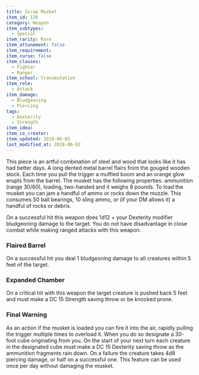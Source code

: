 ```yaml
---
title: Scrap Musket
item_id: 126
category: Weapon
item_subtypes:
  - Special
item_rarity: Rare
item_attunement: false
item_requirement:
item_curse: false
item_classes:
  - Fighter
  - Ranger
item_school: Transmutation
item_role:
  - Attack
item_damage:
  - Bludgeoning
  - Piercing
tags:
  - Dexterity
  - Strength
item_idea:
item_co_creator:
item_updated: 2018-06-02
last_modified_at: 2018-06-02
---
```


This piece is an artful combination of steel and wood that looks like it has had better days. A long dented metal barrel flairs from the gouged wooden stock. Each time you pull the trigger a muffled boom and an orange glow erupts from the barrel. The musket has the following properties: ammunition (range 30/60), loading, two-handed and it weighs 8 pounds. To load the musket you can jam a handful of ammo or rocks down the muzzle. This consumes 50 ball bearings, 10 sling ammo, or (if your DM allows it) a handful of rocks or debris.

On a successful hit this weapon does 1d12 + your Dexterity modifier bludgeoning damage to the target. You do not have disadvantage in close combat while making ranged attacks with this weapon.

<!--excerpt-->
### Flaired Barrel
On a successful hit you deal 1 bludgeoning damage to all creatures within 5 feet of the target.

### Expanded Chamber
On a critical hit with this weapon the target creature is pushed back 5 feet and must make a DC 15 Strength saving throw or be knocked prone.

### Final Warning
As an action if the musket is loaded you can fire it into the air, rapidly pulling the trigger multiple times to overload it. When you do so designate a 30-foot cube originating from you. On the start of your next turn each creature in the designated cube must make a DC 15 Dexterity saving throw as the ammunition fragments rain down. On a failure the creature takes 4d8 piercing damage, or half on a successful one.
This feature can be used once per day without damaging the musket.
